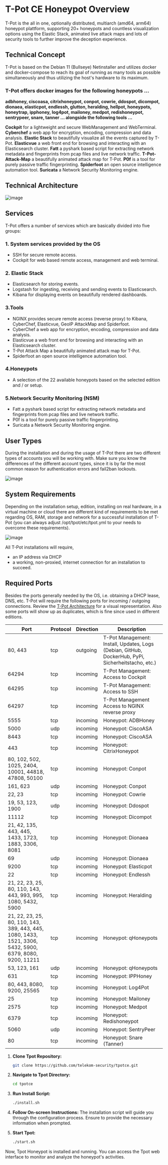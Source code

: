 # T-Pot CE Honeypot Overview
T-Pot is the all in one, optionally distributed, multiarch (amd64, arm64) honeypot plattform, supporting 20+ honeypots and countless visualization options using the Elastic Stack, animated live attack maps and lots of security tools to further improve the deception experience.

## Technical Concept
T-Pot is based on the Debian 11 (Bullseye) Netinstaller and utilizes docker and docker-compose to reach its goal of running as many tools as possible simultaneously and thus utilizing the host's hardware to its maximum.

### T-Pot offers docker images for the following honeypots ...

**adbhoney,
ciscoasa,
citrixhoneypot,
conpot,
cowrie,
ddospot,
dicompot,
dionaea,
elasticpot,
endlessh,
glutton,
heralding,
hellpot,
honeypots,
honeytrap,
ipphoney,
log4pot,
mailoney,
medpot,
redishoneypot,
sentrypeer,
snare,
tanner
... alongside the following tools ...**

**Cockpit** for a lightweight and secure WebManagement and WebTerminal.
**Cyberchef** a web app for encryption, encoding, compression and data analysis.
**Elastic Stack** to beautifully visualize all the events captured by T-Pot.
**Elasticvue** a web front end for browsing and interacting with an Elasticsearch cluster.
**Fatt** a pyshark based script for extracting network metadata and fingerprints from pcap files and live network traffic.
**T-Pot-Attack-Map** a beautifully animated attack map for T-Pot.
**P0f** is a tool for purely passive traffic fingerprinting.
**Spiderfoot** an open source intelligence automation tool.
**Suricata** a Network Security Monitoring engine.

## Technical Architecture

![image](https://github.com/sandxxax/IIPP-Internship/assets/122590982/1eb6d50a-2667-4007-9ada-8c6806658732)

## Services
T-Pot offers a number of services which are basically divided into five groups:

### 1. System services provided by the OS
- SSH for secure remote access.
- Cockpit for web based remote access, management and web terminal.
### 2. Elastic Stack
- Elasticsearch for storing events.
- Logstash for ingesting, receiving and sending events to Elasticsearch.
- Kibana for displaying events on beautifully rendered dashboards.
### 3.Tools
- NGINX provides secure remote access (reverse proxy) to Kibana, CyberChef, Elasticvue, GeoIP AttackMap and Spiderfoot.
- CyberChef a web app for encryption, encoding, compression and data analysis.
- Elasticvue a web front end for browsing and interacting with an Elasticsearch cluster.
- T-Pot Attack Map a beautifully animated attack map for T-Pot.
- Spiderfoot an open source intelligence automation tool.
### 4.Honeypots
- A selection of the 22 available honeypots based on the selected edition and / or setup.
### 5.Network Security Monitoring (NSM)
- Fatt a pyshark based script for extracting network metadata and fingerprints from pcap files and live network traffic.
- P0f is a tool for purely passive traffic fingerprinting.
- Suricata a Network Security Monitoring engine.

## User Types
During the installation and during the usage of T-Pot there are two different types of accounts you will be working with. Make sure you know the differences of the different account types, since it is by far the most common reason for authentication errors and fail2ban lockouts.

![image](https://github.com/sandxxax/IIPP-Internship/assets/122590982/6e0c77be-b6b3-4879-86dd-9033bdb81e11)

## System Requirements
Depending on the installation setup, edition, installing on real hardware, in a virtual machine or cloud there are different kind of requirements to be met regarding OS, RAM, storage and network for a successful installation of T-Pot (you can always adjust /opt/tpot/etc/tpot.yml to your needs to overcome these requirements).

![image](https://github.com/sandxxax/IIPP-Internship/assets/122590982/91fcc54e-5fe8-456f-b73f-c2b100c99cbf)

All T-Pot installations will require,

- an IP address via DHCP
- a working, non-proxied, internet connection for an installation to succeed.

## Required Ports
Besides the ports generally needed by the OS, i.e. obtaining a DHCP lease, DNS, etc. T-Pot will require the following ports for incoming / outgoing connections. Review the [T-Pot Architecture](![image](https://github.com/sandxxax/IIPP-Internship/assets/122590982/1eb6d50a-2667-4007-9ada-8c6806658732)) for a visual representation. Also some ports will show up as duplicates, which is fine since used in different editions.

| Port          | Protocol | Direction | Description                                               |
|--------------|----------|------------|-----------------------------------------------------------|
| 80, 443      | tcp      | outgoing   | T-Pot Management: Install, Updates, Logs (Debian, GitHub, DockerHub, PyPi, Sicherheitstacho, etc.) |
| 64294        | tcp      | incoming   | T-Pot Management: Access to Cockpit                         |
| 64295        | tcp      | incoming   | T-Pot Management: Access to SSH                             |
| 64297        | tcp      | incoming   | T-Pot Management Access to NGINX reverse proxy             |
| 5555         | tcp      | incoming   | Honeypot: ADBHoney                                         |
| 5000         | udp      | incoming   | Honeypot: CiscoASA                                          |
| 8443         | tcp      | incoming   | Honeypot: CiscoASA                                          |
| 443          | tcp      | incoming   | Honeypot: CitrixHoneypot                                    |
| 80, 102, 502, 1025, 2404, 10001, 44818, 47808, 50100 | tcp | incoming | Honeypot: Conpot      |
| 161, 623     | udp      | incoming   | Honeypot: Conpot                                            |
| 22, 23       | tcp      | incoming   | Honeypot: Cowrie                                            |
| 19, 53, 123, 1900 | udp  | incoming   | Honeypot: Ddospot                                            |
| 11112        | tcp      | incoming   | Honeypot: Dicompot                                           |
| 21, 42, 135, 443, 445, 1433, 1723, 1883, 3306, 8081 | tcp | incoming | Honeypot: Dionaea  |
| 69           | udp      | incoming   | Honeypot: Dionaea                                            |
| 9200         | tcp      | incoming   | Honeypot: Elasticpot                                         |
| 22           | tcp      | incoming   | Honeypot: Endlessh                                           |
| 21, 22, 23, 25, 80, 110, 143, 443, 993, 995, 1080, 5432, 5900 | tcp | incoming | Honeypot: Heralding |
| 21, 22, 23, 25, 80, 110, 143, 389, 443, 445, 1080, 1433, 1521, 3306, 5432, 5900, 6379, 8080, 9200, 11211 | tcp | incoming | Honeypot: qHoneypots |
| 53, 123, 161  | udp      | incoming   | Honeypot: qHoneypots                                         |
| 631          | tcp      | incoming   | Honeypot: IPPHoney                                           |
| 80, 443, 8080, 9200, 25565 | tcp | incoming | Honeypot: Log4Pot  |
| 25           | tcp      | incoming   | Honeypot: Mailoney                                           |
| 2575         | tcp      | incoming   | Honeypot: Medpot                                             |
| 6379         | tcp      | incoming   | Honeypot: Redishoneypot                                      |
| 5060         | udp      | incoming   | Honeypot: SentryPeer                                         |
| 80           | tcp      | incoming   | Honeypot: Snare (Tanner)                                    |



































































1. **Clone Tpot Repository:**
   ```bash
   git clone https://github.com/telekom-security/tpotce.git
   ```

2. **Navigate to Tpot Directory:**
   ```bash
   cd tpotce
   ```

3. **Run Install Script:**
   ```bash
   ./install.sh
   ```

4. **Follow On-screen Instructions:**
   The installation script will guide you through the configuration process. Ensure to provide the necessary information when prompted.

5. **Start Tpot:**
   ```bash
   ./start.sh

Now, Tpot Honeypot is installed and running. You can access the Tpot web interface to monitor and analyze the honeypot's activities.

